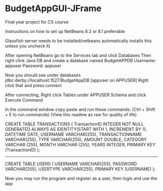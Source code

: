 # BudgetAppGUI-JFrame
Final year project for CS course

Instructions on how to set up
NetBeans 8.2 or 8.1 preferable

Glassfish server needs to be installed(netbeans automatically installs this unless you uncheck it)

After opening NetBeans go to the Services tab and click Databases
Then right click Java DB and create a database named BudgetAPPDB
Username: appuser
Password: appuser

Now you should see under databases jdbc:derby://localhost:1527/BudgetAppDB [appuser on APPUSER]
Right click that and press connect

After connecting, Right click Tables under APPUSER Schema and click Execute Command

In the command window copy paste and run these commands: (Ctrl + Shift + E to run commands)
(View this readme as raw for quality of life)

CREATE TABLE TRANSACTIONS (
	TransactionID INTEGER NOT NULL GENERATED ALWAYS AS IDENTITY(START WITH 1, INCREMENT BY 1),
	DATETIME DATE,
	USERNAME VARCHAR(255),
	TRANSACTIONNAME VARCHAR(255),
	TYPE VARCHAR(255),
	AMOUNT DOUBLE,
        CATEGORY VARCHAR (255),
        MONTH VARCHAR (255),
        YEARS INTEGER,
	PRIMARY KEY (TransactionID)
);

--------------
CREATE TABLE USERS (
	USERNAME VARCHAR(255),
	PASSWORD VARCHAR(255),
	USERTYPE VARCHAR(255),
	PRIMARY KEY (USERNAME)
);

Now you may run the program and register as a user, then login and use the app
